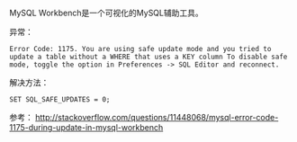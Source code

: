 #

MySQL Workbench是一个可视化的MySQL辅助工具。


异常：
```
Error Code: 1175. You are using safe update mode and you tried to update a table without a WHERE that uses a KEY column To disable safe mode, toggle the option in Preferences -> SQL Editor and reconnect.
```
解决方法：
```
SET SQL_SAFE_UPDATES = 0;
```

参考：
http://stackoverflow.com/questions/11448068/mysql-error-code-1175-during-update-in-mysql-workbench